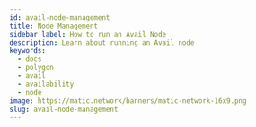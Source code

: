 ```yaml
---
id: avail-node-management
title: Node Management
sidebar_label: How to run an Avail Node
description: Learn about running an Avail node
keywords:
  - docs
  - polygon
  - avail
  - availability
  - node
image: https://matic.network/banners/matic-network-16x9.png 
slug: avail-node-management
---
```

